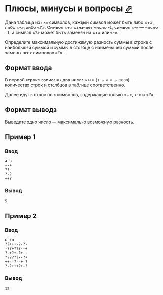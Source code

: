 # Плюсы, минусы и вопросы [⬀](https://contest.yandex.ru/contest/80939/problems/F/)

Дана таблица из `n×m` символов, каждый символ может быть либо «+», либо «-», 
либо «?». Символ «+» означает число `+1`, символ «-» — число `−1`, а символ «?» 
может быть заменён на «+» или «-».

Определите максимальную достижимую разность суммы в строке с наибольшей суммой и суммы в столбце с наименьшей суммой после замены всех символов «?».

## Формат ввода
В первой строке записаны два числа `n` и `m` (`1 ≤ n,m ≤ 1000`) — количество 
строк и столбцов в таблице соответственно.

Далее идут `n` строк по `m` символов, содержащие только «+», «-» и «?».

## Формат вывода

Выведите одно число — максимально возможную разность.

## Пример 1
### Ввод
```
4 3
+-+
??-
?-?
++?
```
### Вывод
```
5
```

## Пример 2
### Ввод
```
6 10
??+++-?-?-
-??+???--+
?-+?+-?+--
??????--?+
++--?--+-?
?-?+++?+-?
```

### Вывод
```
12
```
